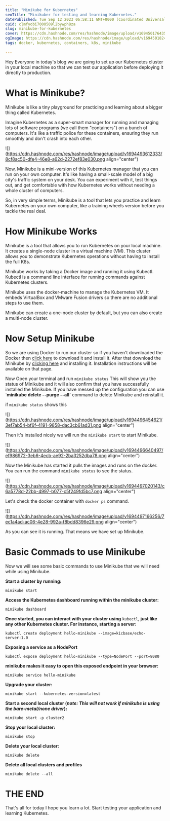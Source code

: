 ```yaml
---
title: "Minikube for Kubernetes"
seoTitle: "Minikuber for testing and learning Kubernetes."
datePublished: Tue Sep 12 2023 06:58:11 GMT+0000 (Coordinated Universal Time)
cuid: clmfyobi7000509l2bywph8za
slug: minikube-for-kubernetes
cover: https://cdn.hashnode.com/res/hashnode/image/upload/v1694501764357/2cf8141f-ed78-4a32-b719-3b0550e65f99.png
ogImage: https://cdn.hashnode.com/res/hashnode/image/upload/v1694501824130/f787532d-180f-49d4-926e-e2771b992087.png
tags: docker, kubernetes, containers, k8s, minikube

---
```


Hey Everyone in today's blog we are going to set up our Kubernetes cluster in your local machine so that we can test our application before deploying it directly to production.

# What is Minikube?

Minikube is like a tiny playground for practicing and learning about a bigger thing called Kubernetes.

Imagine Kubernetes as a super-smart manager for running and managing lots of software programs (we call them "containers") on a bunch of computers. It's like a traffic police for these containers, ensuring they run smoothly and don't crash into each other.

![](https://cdn.hashnode.com/res/hashnode/image/upload/v1694493612333/8cf8ac50-dfe4-46e8-a62d-2272ef83e030.png align="center")

Now, Minikube is a mini-version of this Kubernetes manager that you can run on your own computer. It's like having a small-scale model of a big city's traffic system on your desk. You can experiment with it, test things out, and get comfortable with how Kubernetes works without needing a whole cluster of computers.

So, in very simple terms, Minikube is a tool that lets you practice and learn Kubernetes on your own computer, like a training wheels version before you tackle the real deal.

# How Minikube Works

Minikube is a tool that allows you to run Kubernetes on your local machine. It creates a single-node cluster in a virtual machine (VM). This cluster allows you to demonstrate Kubernetes operations without having to install the full K8s.

Minikube works by taking a Docker image and running it using Kubectl. Kubectl is a command line interface for running commands against Kubernetes clusters.

Minikube uses the docker-machine to manage the Kubernetes VM. It embeds VirtualBox and VMware Fusion drivers so there are no additional steps to use them.

Minikube can create a one-node cluster by default, but you can also create a multi-node cluster.

# Now Setup Minikube

So we are using Docker to run our cluster so if you haven't downloaded the Docker then [click here](https://www.docker.com/products/docker-desktop/) to download it and install it. After that download the Minikube by [clicking here](https://minikube.sigs.k8s.io/docs/start/) and installing it. Installation instructions will be available on that page.

Now Open your terminal and run `minikube status` This will show you the status of Minikube and it will also confirm that you have successfully installed the Minikube. If you have messed up the configuration you can use \`**minikube delete --purge --all\`** command to delete Minikube and reinstall it.

if `minikube status` shows this

![](https://cdn.hashnode.com/res/hashnode/image/upload/v1694496454621/3ef7ab54-bf6f-4191-9858-dac3cb61ad31.png align="center")

Then it's installed nicely we will run the `minikube start` to start Minikube.

![](https://cdn.hashnode.com/res/hashnode/image/upload/v1694496640497/ef986972-3eb6-4ecb-ae92-2ba3252dba78.png align="center")

Now the Minikube has started it pulls the images and runs on the docker. You can run the command `minikube status` to see the status.

![](https://cdn.hashnode.com/res/hashnode/image/upload/v1694497020143/c6a5778d-22bb-4997-b077-c5f249fd5bc7.png align="center")

Let's check the docker container with `docker ps` command.

![](https://cdn.hashnode.com/res/hashnode/image/upload/v1694497166256/7ec1a4ad-ac06-4e28-992a-f8bdd8396e29.png align="center")

As you can see it is running. That means we have set up Minikube.

# Basic Commads to use Minikube

Now we will see some basic commands to use Minikube that we will need while using Minikube.

**Start a cluster by running:**

```shell
minikube start
```

**Access the Kubernetes dashboard running within the minikube cluster:**

```shell
minikube dashboard
```

**Once started, you can interact with your cluster using** `kubectl`**, just like any other Kubernetes cluster. For instance, starting a server:**

```shell
kubectl create deployment hello-minikube --image=kicbase/echo-server:1.0
```

**Exposing a service as a NodePort**

```shell
kubectl expose deployment hello-minikube --type=NodePort --port=8080
```

**minikube makes it easy to open this exposed endpoint in your browser:**

```shell
minikube service hello-minikube
```

**Upgrade your cluster:**

```shell
minikube start --kubernetes-version=latest
```

**Start a second local cluster (*note: This will not work if minikube is using the bare-metal/none driver*):**

```shell
minikube start -p cluster2
```

**Stop your local cluster:**

```shell
minikube stop
```

**Delete your local cluster:**

```shell
minikube delete
```

**Delete all local clusters and profiles**

```shell
minikube delete --all
```

# THE END

That's all for today I hope you learn a lot. Start testing your application and learning Kubernetes.